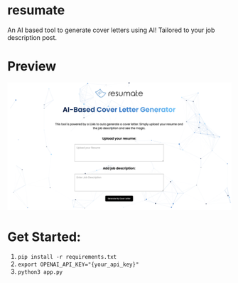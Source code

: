 # resumate
An AI based tool to generate cover letters using AI! Tailored to your job description post.
# Preview
![Preview](assets/ss.png)
# Get Started:
1. ```pip install -r requirements.txt```
2. ```export OPENAI_API_KEY="{your_api_key}"```
3. ```python3 app.py```